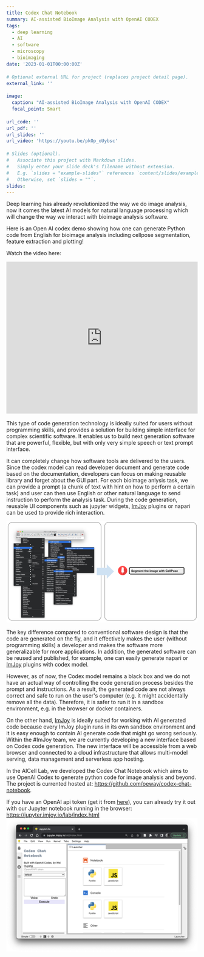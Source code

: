 ```yaml
---
title: Codex Chat Notebook
summary: AI-assisted BioImage Analysis with OpenAI CODEX
tags:
  - deep learning
  - AI
  - software
  - microscopy
  - bioimaging
date: '2023-01-01T00:00:00Z'

# Optional external URL for project (replaces project detail page).
external_link: ''

image:
  caption: "AI-assisted BioImage Analysis with OpenAI CODEX"
  focal_point: Smart

url_code: ''
url_pdf: ''
url_slides: ''
url_video: 'https://youtu.be/pkOp_oUybsc'

# Slides (optional).
#   Associate this project with Markdown slides.
#   Simply enter your slide deck's filename without extension.
#   E.g. `slides = "example-slides"` references `content/slides/example-slides.md`.
#   Otherwise, set `slides = ""`.
slides: 
---
```


Deep learning has already revolutionized the way we do image analysis, now it comes the latest AI models for natural language processing which will change the way we interact with bioimage analysis software. 

Here is an Open AI codex demo showing how one can generate Python code from English for bioimage analysis including cellpose segmentation, feature extraction and plotting!

Watch the video here: 
<iframe width="100%" height="400px" src="https://www.youtube.com/embed/pkOp_oUybsc" title="YouTube video player" frameborder="0" allow="accelerometer; autoplay; clipboard-write; encrypted-media; gyroscope; picture-in-picture; web-share" allowfullscreen></iframe>

This type of code generation technology is ideally suited for users without programming skills, and provides a solution for building simple interface for complex scientific software. It enables us to build next generation software that are powerful, flexible, but with only very simple speech or text prompt interface. 

It can completely change how software tools are delivered to the users. Since the codex model can read developer document and generate code based on the documentation, developers can focus on making reusable library and forget about the GUI part. For each bioimage anlysis task, we can provide a prompt (a chunk of text with hint on how to perform a certain task) and user can then use English or other natural language to send instruction to perform the analysis task. During the code generation, reusable UI components such as jupyter widgets, [ImJoy](/project/imjoy) plugins or napari can be used to provide rich interaction. 

![Software UI and Codex|690x365](./Software-UI-and-Codex.png)

The key difference compared to conventional software design is that the code are generated on the fly, and it effectively makes the user (without programming skills) a developer and makes the software more generalizable for more applications. In addition, the generated software can be reused and published, for example, one can easily generate napari or [ImJoy](/project/imjoy) plugins with codex model. 

However, as of now, the Codex model remains a black box and we do not have an actual way of controlling the code generation process besides the prompt and instructions. As a result, the generated code are not always correct and safe to run on the user's computer (e.g. it might accidentally remove all the data). Therefore, it is safer to run it in a sandbox environment, e.g. in the browser or docker containers. 

On the other hand, [ImJoy](/project/imjoy) is ideally suited for working with AI generated code because every ImJoy plugin runs in its own sandbox environment and it is easy enough to contain AI generate code that might go wrong seriously. Within the #ImJoy team, we are currently developing a new interface based on Codex code generation. The new interface will be accessible from a web browser and connected to a cloud infrastructure that allows multi-model serving, data management and serverless app hosting.


In the AICell Lab, we developed the Codex Chat Notebook which aims to use OpenAI Codex to generate python code for image analysis and beyond. The project is currented hosted at: https://github.com/oeway/codex-chat-notebook.

If you have an OpenAI api token (get it from [here](https://openai.com/blog/openai-codex/)), you can already try it out with our Jupyter notebook running in the browser: https://jupyter.imjoy.io/lab/index.html 
![screenshot](codex-chat-notebook-screenshot.png)